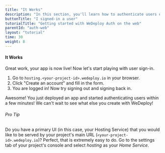 ```yaml
---
title: "It Works"
description: "In this section, you'll learn how to authenticate users on the web using the WeDeploy API Client."
buttonTitle: "I signed-in a user"
tutorialTitle: "Getting started with WeDeploy Auth on the web"
parentId: "auth-web"
layout: "tutorial"
time: 30
weight: 8
---
```


#### It Works

Great work, your app is now live! Now let's start playing with user sign-in.

1. Go to `hosting.<your-project-id>.wedeploy.io` in your browser.
2. Click "Create an account" and fill in the form.
3. You are logged in! Now try signing out and signing back in.

Awesome! You just deployed an app and started authenticating users within a few minutes! We can't wait to see what else you create with WeDeploy! 

<aside>

###### <span class="icon-16-star"></span> Pro Tip

Do you have a primary UI (in this case, your Hosting Service) that you would like to be served by your project's main URL (`<your-project-id>.wedeploy.io`)? Perfect, that is extremely easy to do. Go to the settings tab of your project's console and select _hosting_ as your _Home Service_.

</aside>
